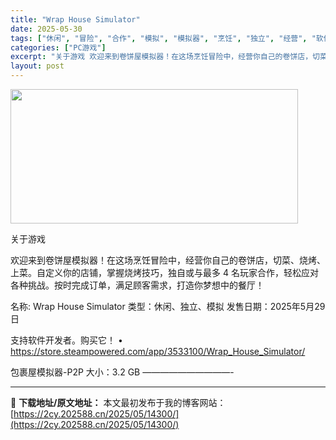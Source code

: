 ```yaml
---
title: "Wrap House Simulator"
date: 2025-05-30
tags: ["休闲", "冒险", "合作", "模拟", "模拟器", "烹饪", "独立", "经营", "软件"]
categories: ["PC游戏"]
excerpt: "关于游戏 欢迎来到卷饼屋模拟器！在这场烹饪冒险中，经营你自己的卷饼店，切菜、烧烤、上菜。自定义你的店铺，掌握烧烤技巧，独自或与最多 4 名玩家合作，轻松应对各种挑战。按时完成订单，满足顾客需求，打造你梦想中的餐厅！ 名称: Wrap House Simulator 类型：休闲、独立、模拟 发售日期：&hellip;"
layout: post
---
```


<img src="https://2cy.202588.cn/wp-content/uploads/2025/05/2025053006060597.jpg" alt="" width="460" height="215" class="aligncenter size-full wp-image-14301" />

关于游戏

欢迎来到卷饼屋模拟器！在这场烹饪冒险中，经营你自己的卷饼店，切菜、烧烤、上菜。自定义你的店铺，掌握烧烤技巧，独自或与最多 4 名玩家合作，轻松应对各种挑战。按时完成订单，满足顾客需求，打造你梦想中的餐厅！

名称: Wrap House Simulator
类型：休闲、独立、模拟
发售日期：2025年5月29日

支持软件开发者。购买它！
• https://store.steampowered.com/app/3533100/Wrap_House_Simulator/

包裹屋模拟器-P2P
大小：3.2 GB
——————————- 

---
📖 **下载地址/原文地址：** 本文最初发布于我的博客网站：[https://2cy.202588.cn/2025/05/14300/](https://2cy.202588.cn/2025/05/14300/)
